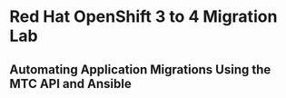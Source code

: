 # Red Hat OpenShift 3 to 4 Migration Lab

## Automating Application Migrations Using the MTC API and Ansible
